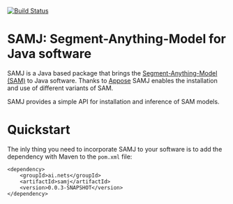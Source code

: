 [![Build Status](https://github.com/segment-anything-models-java/SAMJ/actions/workflows/build.yml/badge.svg)](https://github.com/segment-anything-models-java/SAMJ/actions/workflows/build.yml)



# SAMJ: Segment-Anything-Model for Java software
SAMJ is a Java based package that brings the [Segment-Anything-Model (SAM)](https://github.com/facebookresearch/segment-anything) to Java software. Thanks to [Appose](https://github.com/apposed/appose) SAMJ enables the installation and use of different variants of SAM.

SAMJ provides a simple API for installation and inference of SAM models.

# Quickstart
The inly thing you need to incorporate SAMJ to your software is to add the dependency with Maven to the `pom.xml` file:

```
<dependency>
	<groupId>ai.nets</groupId>
	<artifactId>samj</artifactId>
	<version>0.0.3-SNAPSHOT</version>
</dependency>
```

